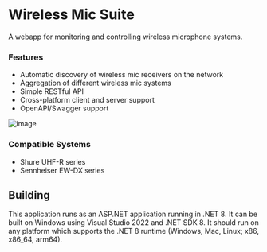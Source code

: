 # Wireless Mic Suite
A webapp for monitoring and controlling wireless microphone systems.

### Features
 - Automatic discovery of wireless mic receivers on the network
 - Aggregation of different wireless mic systems
 - Simple RESTful API
 - Cross-platform client and server support
 - OpenAPI/Swagger support

![image](https://github.com/space928/WirelessMicSuiteServer/assets/15130114/4226d498-9c7d-43dc-99ff-50c0278ec45f)


### Compatible Systems
 - Shure UHF-R series
 - Sennheiser EW-DX series

## Building
This application runs as an ASP.NET application running in .NET 8. 
It can be built on Windows using Visual Studio 2022 and .NET SDK 8.
It should run on any platform which supports the .NET 8 runtime (Windows, Mac, Linux; x86, x86_64, arm64).
